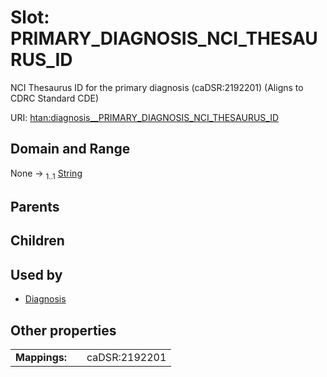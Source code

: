 
# Slot: PRIMARY_DIAGNOSIS_NCI_THESAURUS_ID

NCI Thesaurus ID for the primary diagnosis (caDSR:2192201) (Aligns to CDRC Standard CDE)

URI: [htan:diagnosis__PRIMARY_DIAGNOSIS_NCI_THESAURUS_ID](https://w3id.org/htan/diagnosis__PRIMARY_DIAGNOSIS_NCI_THESAURUS_ID)


## Domain and Range

None &#8594;  <sub>1..1</sub> [String](types/String.md)

## Parents


## Children


## Used by

 * [Diagnosis](Diagnosis.md)

## Other properties

|  |  |  |
| --- | --- | --- |
| **Mappings:** | | caDSR:2192201 |